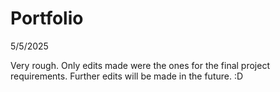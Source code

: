 # Portfolio

5/5/2025

Very rough. Only edits made were the ones for the final project requirements. Further edits will be made in the future. :D